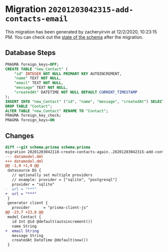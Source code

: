 # Migration `20201203042315-add-contacts-email`

This migration has been generated by zacheryirvin at 12/2/2020, 10:23:15 PM.
You can check out the [state of the schema](./schema.prisma) after the migration.

## Database Steps

```sql
PRAGMA foreign_keys=OFF;
CREATE TABLE "new_Contact" (
    "id" INTEGER NOT NULL PRIMARY KEY AUTOINCREMENT,
    "name" TEXT NOT NULL,
    "email" TEXT NOT NULL,
    "message" TEXT NOT NULL,
    "createdAt" DATETIME NOT NULL DEFAULT CURRENT_TIMESTAMP
);
INSERT INTO "new_Contact" ("id", "name", "message", "createdAt") SELECT "id", "name", "message", "createdAt" FROM "Contact";
DROP TABLE "Contact";
ALTER TABLE "new_Contact" RENAME TO "Contact";
PRAGMA foreign_key_check;
PRAGMA foreign_keys=ON
```

## Changes

```diff
diff --git schema.prisma schema.prisma
migration 20201203042118-create-contacts-again..20201203042315-add-contacts-email
--- datamodel.dml
+++ datamodel.dml
@@ -1,9 +1,9 @@
 datasource DS {
   // optionally set multiple providers
   // example: provider = ["sqlite", "postgresql"]
   provider = "sqlite"
-  url = "***"
+  url = "***"
 }
 generator client {
   provider      = "prisma-client-js"
@@ -23,7 +23,8 @@
 model Contact {
   id Int @id @default(autoincrement())
   name String
+  email String
   message String
   createdAt DateTime @default(now())
 }
```


